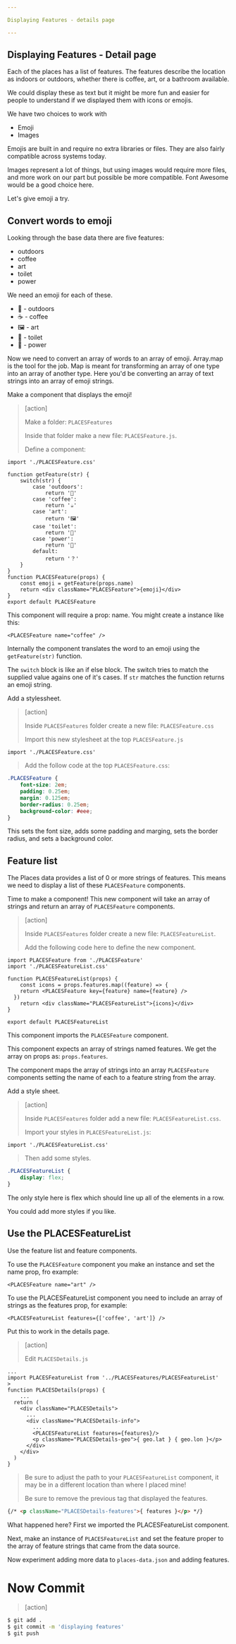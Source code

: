 ```yaml
---

Displaying Features - details page

---
```


## Displaying Features - Detail page

Each of the places has a list of features. The features describe the location as indoors or outdoors, whether there is coffee, art, or a bathroom available.

We could display these as text but it might be more fun and easier for people to understand if we displayed them with icons or emojis.

We have two choices to work with

- Emoji
- Images

Emojis are built in and require no extra libraries or files. They are also fairly compatible across systems today.

Images represent a lot of things, but using images would require more files, and more work on our part but possible be more compatible. Font Awesome would be a good choice here.

Let's give emoji a try.

## Convert words to emoji

Looking through the base data there are five features:

- outdoors
- coffee
- art
- toilet
- power

We need an emoji for each of these.

- 🌲 - outdoors
- ☕️ - coffee
- 🖼 - art
- 🚽 - toilet
- 🔌 - power

Now we need to convert an array of words to an array of emoji. Array.map is the tool for the job. Map is meant for transforming an array of one type into an array of another type. Here you'd be converting an array of text strings into an array of emoji strings.

Make a component that displays the emoji!

> [action]
>
> Make a folder: `PLACESFeatures`
>
> Inside that folder make a new file: `PLACESFeature.js`.
>
> Define a component:
>
```JS
import './PLACESFeature.css'

function getFeature(str) {
    switch(str) {
        case 'outdoors':
            return '🌲'
        case 'coffee':
            return '☕️'
        case 'art':
            return '🖼'
        case 'toilet':
            return '🚽'
        case 'power':
            return '🔌'
        default:
            return '？'
    }
}
function PLACESFeature(props) {
    const emoji = getFeature(props.name)
    return <div className="PLACESFeature">{emoji}</div>
}
export default PLACESFeature
```

This component will require a prop: name. You might create a instance like this:

```JS
<PLACESFeature name="coffee" />
```

Internally the component translates the word to an emoji using the `getFeature(str)` function.

The `switch` block is like an if else block. The switch tries to match the supplied value agains one of it's cases. If `str` matches the function returns an emoji string.

Add a stylessheet.

> [action]
>
> Inside `PLACESFeatures` folder create a new file: `PLACESFeature.css`
>
> Import this new stylesheet at the top `PLACESFeature.js`
>
```JS
import './PLACESFeature.css'
```
>
> Add the follow code at the top `PLACESFeature.css`:
>
```CSS
.PLACESFeature {
    font-size: 2em;
    padding: 0.25em;
    margin: 0.125em;
    border-radius: 0.25em;
    background-color: #eee;
}
```

This sets the font size, adds some padding and marging, sets the border radius, and sets a background color.

## Feature list

The Places data provides a list of 0 or more strings of features. This means we need to display a list of these `PLACESFeature` components.

Time to make a component! This new component will take an array of strings and return an array of `PLACESFeature` components.

> [action]
>
> Inside `PLACESFeatures` folder create a new file: `PLACESFeatureList`.
>
> Add the following code here to define the new component.
>
```JS
import PLACESFeature from './PLACESFeature'
import './PLACESFeatureList.css'

function PLACESFeatureList(props) {
    const icons = props.features.map((feature) => {
    return <PLACESFeature key={feature} name={feature} />
  })
    return <div className="PLACESFeatureList">{icons}</div>
}

export default PLACESFeatureList
```


This component imports the `PLACESFeature` component.

This component expects an array of strings named features. We get the array on props as: `props.features`.

The component maps the array of strings into an array `PLACESFeature` components setting the name of each to a feature string from the array.

Add a style sheet.

> [action]
>
> Inside `PLACESFeatures` folder add a new file: `PLACESFeatureList.css`.
>
> Import your styles in `PLACESFeatureList.js`:
>
```JS
import './PLACESFeatureList.css'
```
>
> Then add some styles.
>
```CSS
.PLACESFeatureList {
    display: flex;
}
```


The only style here is flex which should line up all of the elements in a row.

You could add more styles if you like.

## Use the PLACESFeatureList

Use the feature list and feature components.

To use the `PLACESFeature` component you make an instance and set the name prop, fro example:

```JS
<PLACESFeature name="art" />
```

To use the PLACESFeatureList component you need to include an array of strings as the features prop, for example:

```JS
<PLACESFeatureList features={['coffee', 'art']} />
```

Put this to work in the details page.

> [action]
>
> Edit `PLACESDetails.js`
>
```JS
...
import PLACESFeatureList from '../PLACESFeatures/PLACESFeatureList'
>
function PLACESDetails(props) {
    ...
  return (
    <div className="PLACESDetails">
      ...
      <div className="PLACESDetails-info">
        ...
        <PLACESFeatureList features={features}/>
        <p className="PLACESDetails-geo">{ geo.lat } { geo.lon }</p>
      </div>
    </div>
  )
}
```
>
> Be sure to adjust the path to your `PLACESFeatureList` component, it may be in a different location than where I placed mine!
>
> Be sure to remove the previous tag that displayed the features.
```HTML 
{/* <p className="PLACESDetails-features">{ features }</p> */}
```

What happened here? First we imported the PLACESFeatureList component.

Next, make an instance of `PLACESFeatureList` and set the feature proper to the array of feature strings that came from the data source.

Now experiment adding more data to `places-data.json` and adding features.

# Now Commit

> [action]

```bash
$ git add .
$ git commit -m 'displaying features'
$ git push
```
